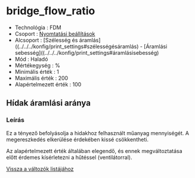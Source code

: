 # bridge\_flow\_ratio

* Technológia : FDM
* Csoport : [Nyomtatási beállítások](../../../konfig/print_settings)
* Alcsoport : \[Szélesség és áramlás\]\(\(../../../konfig/print\_settings\#szélességésáramlás\) -  \[Áramlási sebesség\]\(\(../../../konfig/print\_settings\#áramlásisebesség\)
* Mód : Haladó
* Mértékegység : %
* Minimális érték :  1
* Maximális érték :  200
* Alapértelmezett érték : 100

## Hídak áramlási aránya

### Leírás

Ez a tényező befolyásolja a hidakhoz felhasznált műanyag mennyiségét. A megereszkedés elkerülése érdekében kissé csökkentheti.

Az alapértelmezett érték általában elegendő, és ennek megváltoztatása előtt érdemes kísérletezni a hűtéssel \(ventilátorral\).

[Vissza a változók listájához](../../variable_list)

